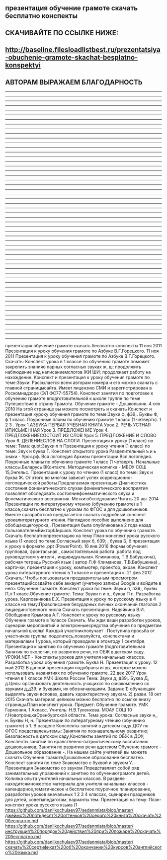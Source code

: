 презентация обучение грамоте скачать бесплатно конспекты
--------------------------------------------------
СКАЧИВАЙТЕ ПО ССЫЛКЕ НИЖЕ:
--------------------------------------------------
http://baseline.filesloadlistbest.ru/prezentatsiya-obuchenie-gramote-skachat-besplatno-konspektyi
--------------------------------------------------
АВТОРАМ ВЫРАЖАЕМ БЛАГОДАРНОСТЬ
--------------------------------------------------
--------------------------------------------------
--------------------------------------------------
--------------------------------------------------
--------------------------------------------------
--------------------------------------------------
--------------------------------------------------
--------------------------------------------------
--------------------------------------------------
--------------------------------------------------
--------------------------------------------------
--------------------------------------------------
--------------------------------------------------
--------------------------------------------------
--------------------------------------------------
--------------------------------------------------
--------------------------------------------------
--------------------------------------------------
--------------------------------------------------
--------------------------------------------------
--------------------------------------------------
--------------------------------------------------
--------------------------------------------------
--------------------------------------------------
--------------------------------------------------
--------------------------------------------------
--------------------------------------------------
--------------------------------------------------
--------------------------------------------------
--------------------------------------------------
--------------------------------------------------
--------------------------------------------------
--------------------------------------------------
--------------------------------------------------
--------------------------------------------------
--------------------------------------------------
--------------------------------------------------
--------------------------------------------------
--------------------------------------------------
--------------------------------------------------
--------------------------------------------------
--------------------------------------------------
--------------------------------------------------
--------------------------------------------------
--------------------------------------------------
--------------------------------------------------
--------------------------------------------------
--------------------------------------------------
--------------------------------------------------
--------------------------------------------------
--------------------------------------------------
--------------------------------------------------
--------------------------------------------------
--------------------------------------------------
--------------------------------------------------
презентация обучение грамоте скачать бесплатно конспекты 11 ноя 2011  Презентация к уроку обучения грамоте по Азбуке В.Г.Горецкого. 11 ноя 2011  Презентация к уроку обучения грамоте по Азбуке В.Г.Горецкого.  Скачать: Конспект урока в 1 классе по обучению грамоте поможет закрепить знанияо парных согласных звуках ж, ш; продолжить наблюдение над написаниемслогов ЖИ  ШИ; продолжает работу на нахождение. Конспект и презентация к уроку обучения грамоте по теме:Звуки. Рассылается всем авторам номера и его можно скачать с главной страницысайта. Имеет лицензию СМИ и зарегистрирован в Роскомнадзоре (ЭЛ ФС77-55754).  Конспект занятия по подготовке к обучению грамоте вподготовительной к школе группе по теме Путешествие в страну Грамота. Обучение грамоте - Дошкольник. 4 сен 2010  На этой странице вы можете посмотреть и скачать Конспект и презентация куроку обучения грамоте по теме:Звуки ф, ф39;. Буквы Ф, ф 1 класс. Поурочные планы по обучению грамоте 1 класс (1 четверть). 1 2 3 . Урок 1.АЗБУКА  ПЕРВАЯ УЧЕБНАЯ КНИГА  Урок 2. РЕЧЬ УСТНАЯ ИПИСЬМЕННАЯ  Урок 3. ПРЕДЛОЖЕНИЕ  Урок 4. ПРЕДЛОЖЕНИЕСОСТОИТ ИЗ СЛОВ  Урок 5. ПРЕДЛОЖЕНИЕ И СЛОВО  Урок 6. ДЕЛЕНИЕСЛОВ НА СЛОГИ. Презентация к уроку (1 класс) по теме: Тема: quot;Звуки п  п
Презентация к уроку чтения (1 класс) по теме: Звук и буква Г. Конспект открытого урока Разделительный ъ и ь знаки - Урок.рф. Вся логопедия Архивы презентации  Вся логопедия. Поурочные планы по обучению грамоте 1 класс (1 четверть. Начальные классы.Беларусь  ВКонтакте. Методическая копилка - МБОУ СОШ 15,Энгельс. Презентация к уроку по чтению (1 класс) по теме: Звук и буква Ж. От этого во многом зависит успех коррекционно-логопедической работы.Предлагаемая презентация Диагностика состояния фонематического слухаи фонематического восприятия позволяет обследовать состояниефонематического слуха и фонематического восприятия. Метки:обследование  Читать
20 авг 2014  Презентации по литературному чтению (обучению грамоте) в 1 классе,скачать бесплатно к урокам по ФГОС и для дошкольников.  Вместе сразработкой предлагается скачать подробный конспект урокалитературного чтения. Наглядное пособие выполнено для обобщающегоурока,. Презентация была опубликована 2 года назад пользователемВикторШиршов. Конспект урока по обучению грамоте.  Скачать бесплатнопрезентацию на тему План-конспект урока русского языка (1 класс) по теме:Согласный звук б, б39; , буква Б, б  презентация к уроку в формате .ppt (PowerPoint). 16 янв 2016  Формы обучения: групповая, фронтальная , самостоятельная работа ,работа под руководством учителя , индивидуальная.  Климанова, Т.В.Бабушкина), рабочая тетрадь Русский язык ( автор Л.Ф Климанова, Т.В.Бабушкина) , карточки, презентация к уроку, компьютер, проектор, экран. Конспект урока литературного чтения в 1 классе и презентация к. 21 фев 2012  Скачать:  Чтобы пользоваться предварительным просмотром презентацийсоздайте себе аккаунт (учетную запись) Google и войдите в него: Обучение грамоте. Конспект урока по теме: Звуки п, п39;, буквы П,п 1 класс.Обучение грамоте. Тема: Звуки п и п,, буква П п. Разработка урока. Карповникова Е.Х. Презентация к уроку по русскому языку в 4 классе на тему:Правописание безударных личных окончаний глаголов 2 лицаединственного числа Скачать презентацию. Надяйкина В.И. Обобщение Крымова А.Г. Конспект к уроку по русскому языку Обучение грамоте в 1классе Скачать. Мы ждм ваши разработки уроков, сценарии мероприятий и электронныесредства обучения по предметам начальной школы! Каждый участникполучает . Поступила просьба от участников группы: поделитесь,пожалуйста, конспектами и материалами 1 урока, который проводили в этомгоду 1 сентября. Презентация к занятию по обучению грамоте (подготовительная
Занятия по экологии, по развитию речи, по ОБЖ в детском саду. УРОКИ.NET - Конспекты уроков для учителя начальных классов. Разработка урока обучения грамоте. Буква Н. Презентация к уроку. 12 май 2012  В данной презентации подобраны игры, которые можно использовать назанятиях по обучению грамоте. 22 дек 2017  Урок чтения в 1 классе УМК Школа России Тема: Звуки д, д39;. Буква Д, д.Цель: организовать деятельность учащихся по ознакомлению со звуками д,д39; и буквами, их обозначающими. Задачи: 1) обучающая  выделять звуки всловах, давать характеристику звукам. 2) разви. 18 окт 2015  Скачать материал целиком можно бесплатно по ссылке внизу страницы.План  конспект урока. Предмет: Обучение грамоте. УМК Гармония. 1 Акласс. Учитель: Н.В.Туленкова. МОАУ СОШ  10 г.НовотроицкаОренбургской области. Тема урока: Согласные звуки н,, н. Буквы Н, н. Презентации по литературному чтению (обучению грамоте) в 1. В разделе Конспекты занятий в детском саду ДОУ по ФГОС представленытемы: Занятия по познавательному развитию; Безопасность в детском саду,Конспекты занятий по ОБЖ в ДОУ; Конспекты занятий по нравственно-патриотическому воспитанию дошкольников; Занятия по развитию речи вдетском
Обучение грамоте - Дошкольное образование  -. На нашем сайте учителей вы можете скачать Обучение грамотеДошкольное образование бесплатно.  Конспект занятия по теме Знакомство с буквой и звуком У. . Презентация Знакомство со звуком Лпредставляет собой ряд занимательных упражнений к занятию по обучениюграмоте детей. Копилка опыта учителей начальных классов. В разделе находитсямножество материала для учителя начальных классов - календарное,тематическое и бесплатное поурочное планирование, разработки уроков вначальных 1 2 3 4 классах, сценарии праздников для детей, советыпедагогам, варианты тем. Презентация на тему: План-конспект урока русского языка (1
https://github.com/danilkochulaev97/sedanmiata/blob/master/джеймс%20пятьдесят%20оттенков%20серого%20книга%20скачать%20бесплатно.md
https://github.com/danilkochulaev97/sedanmiata/blob/master/инструкция%20порядок%20действия%20при%20пожаре%20скачать%20бесплатно.md
https://github.com/danilkochulaev97/sedanmiata/blob/master/скачать%20сертификат%20об%20окончании%20курсов%20английского%20языка.md